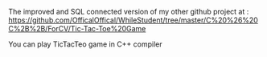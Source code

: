 The improved and SQL connected version of my other github project at :
https://github.com/OfficalOffical/WhileStudent/tree/master/C%20%26%20C%2B%2B/ForCV/Tic-Tac-Toe%20Game

You can play TicTacTeo game in C++ compiler 
